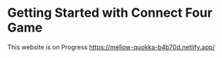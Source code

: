 # Getting Started with Connect Four Game

This website is on Progress <a>https://mellow-quokka-b4b70d.netlify.app/</a>
